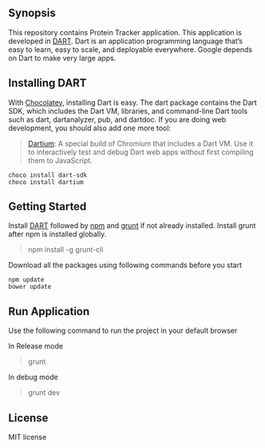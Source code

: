 ## Synopsis
This repository contains Protein Tracker application. This application is developed in [DART](https://www.dartlang.org/). Dart is an application programming language that’s easy to learn, easy to scale, and deployable everywhere. Google depends on Dart to make very large apps.

## Installing DART
With [Chocolatey](https://chocolatey.org/), installing Dart is easy. The dart package contains the Dart SDK, which includes the Dart VM, libraries, and command-line Dart tools such as dart, dartanalyzer, pub, and dartdoc. If you are doing web development, you should also add one more tool:
>[Dartium](https://webdev.dartlang.org/tools/dartium): A special build of Chromium that includes a Dart VM. Use it to interactively test and debug Dart web apps without first compiling them to JavaScript.

```shell
choco install dart-sdk
choco install dartium
```

## Getting Started
Install [DART](https://www.dartlang.org/install/windows) followed by [npm](https://www.npmjs.com/package/npm) and [grunt](http://gruntjs.com/getting-started) if not already installed. Install grunt after npm is installed globally.
>npm install -g grunt-cli

Download all the packages using following commands before you start

```shell
npm update
bower update
```

## Run Application
Use the following command to run the project in your default browser

In Release mode
>grunt

In debug mode
>grunt dev

## License
MIT license
